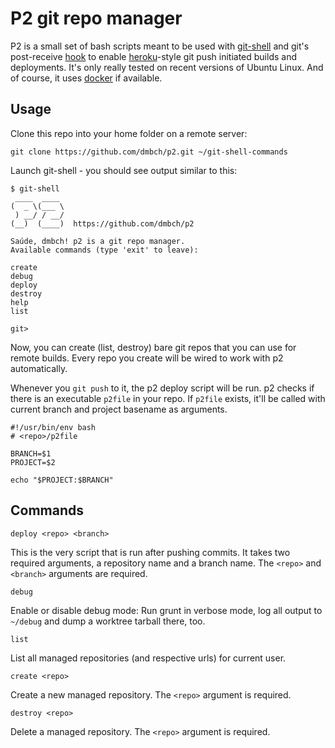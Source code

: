 # P2 git repo manager

P2 is a small set of bash scripts meant to be used with [git-shell][gs] and git's post-receive [hook][gh] to enable [heroku][hk]-style git push initiated builds and deployments. It's only really tested on recent versions of Ubuntu Linux. And of course, it uses [docker][dr] if available.


## Usage

Clone this repo into your home folder on a remote server:

```text
git clone https://github.com/dmbch/p2.git ~/git-shell-commands
```

Launch git-shell - you should see output similar to this:

```text
$ git-shell
 ____  ____
(  _ \(___ \
 ) __/ / __/
(__)  (____)  https://github.com/dmbch/p2

Saúde, dmbch! p2 is a git repo manager.
Available commands (type 'exit' to leave):

create
debug
deploy
destroy
help
list

git>
```


Now, you can create (list, destroy) bare git repos that you can use for remote builds. Every repo you create will be wired to work with p2 automatically.

Whenever you `git push` to it, the p2 deploy script will be run. p2 checks if there is an executable `p2file` in your repo. If `p2file` exists, it'll be called with current branch and project basename as arguments.


```shell
#!/usr/bin/env bash
# <repo>/p2file

BRANCH=$1
PROJECT=$2

echo "$PROJECT:$BRANCH"
```


## Commands

`deploy <repo> <branch>`

This is the very script that is run after pushing commits. It takes two required arguments, a repository name and a branch name. The `<repo>` and `<branch>` arguments are required.


`debug`

Enable or disable debug mode: Run grunt in verbose mode, log all output to `~/debug` and dump a worktree tarball there, too.


`list`

List all managed repositories (and respective urls) for current user.


`create <repo>`

Create a new managed repository. The `<repo>` argument is required.


`destroy <repo>`

Delete a managed repository. The `<repo>` argument is required.


[gs]: http://git-scm.com/docs/git-shell
[gh]: http://git-scm.com/book/en/v2/Customizing-Git-Git-Hooks
[hk]: https://devcenter.heroku.com/articles/git
[dr]: https://www.docker.com